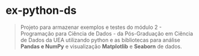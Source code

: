 # ex-python-ds
> Projeto para armazenar exemplos e testes do módulo 2 - Programação para Ciência de Dados - da Pós-Graduação em Ciência de Dados da UEA
utilizando python e as bibliotecas para análise **Pandas e NumPy** e visualização **Matplotlib** e **Seaborn** de dados.
